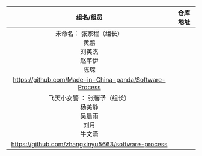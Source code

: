 | 组名/组员 | 仓库地址 | 
|:---:|:---:|
| 未命名： 张家程（组长）<br/>	黄鹏<br/>	刘英杰<br/>	赵芊伊<br/>	陈琛<br/>
|https://github.com/Made-in-China-panda/Software-Process |
| 飞天小女警 ： 张馨予（组长）<br/>	杨美静<br/>	吴晨雨<br/>	刘月<br/>	牛文潇<br/>
|https://github.com/zhangxinyu5663/software-process |

